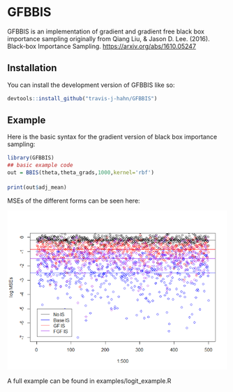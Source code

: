 
<!-- README.md is generated from README.Rmd. Please edit that file -->

# GFBBIS

<!-- badges: start -->
<!-- badges: end -->

GFBBIS is an implementation of gradient and gradient free black box
importance sampling originally from Qiang Liu, & Jason D. Lee. (2016).
Black-box Importance Sampling. <https://arxiv.org/abs/1610.05247>

## Installation

You can install the development version of GFBBIS like so:

``` r
devtools::install_github("travis-j-hahn/GFBBIS")
```

## Example

Here is the basic syntax for the gradient version of black box
importance sampling:

``` r
library(GFBBIS)
## basic example code
out = BBIS(theta,theta_grads,1000,kernel='rbf')

print(out$adj_mean)
```

MSEs of the different forms can be seen here:

<img src="examples/MSE_output" width="562" />

A full example can be found in examples/logit_example.R
